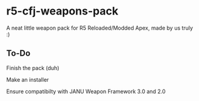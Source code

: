# r5-cfj-weapons-pack
A neat little weapon pack for R5 Reloaded/Modded Apex, made by us truly :)

## To-Do
Finish the pack (duh)

Make an installer

Ensure compatibilty with JANU Weapon Framework 3.0 and 2.0